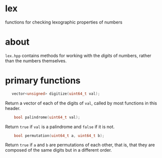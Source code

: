# lex
functions for checking lexographic properties of numbers

# about

`lex.hpp` contains methods for working with the *digits* of numbers,
rather than the numbers themselves.

# primary functions

```C++
   vector<unsigned> digitize(uint64_t val); 
```

Return a vector of each of the digits of `val`, called by most
functions in this header.

```C++
    bool palindrome(uint64_t val);
```

Return `true` if `val` is a palindrome and `false` if it is not.

```C++
    bool permutation(uint64_t a, uint64_t b);
```

Return `true` if `a` and `b` are permutations of each other, that is,
that they are composed of the same digits but in a different order.
